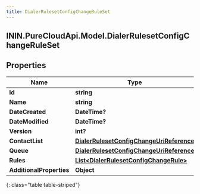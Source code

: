 ```yaml
---
title: DialerRulesetConfigChangeRuleSet
---
```

## ININ.PureCloudApi.Model.DialerRulesetConfigChangeRuleSet

## Properties

|Name | Type | Description | Notes|
|------------ | ------------- | ------------- | -------------|
| **Id** | **string** |  | [optional] |
| **Name** | **string** |  | [optional] |
| **DateCreated** | **DateTime?** |  | [optional] |
| **DateModified** | **DateTime?** |  | [optional] |
| **Version** | **int?** |  | [optional] |
| **ContactList** | [**DialerRulesetConfigChangeUriReference**](DialerRulesetConfigChangeUriReference.html) |  | [optional] |
| **Queue** | [**DialerRulesetConfigChangeUriReference**](DialerRulesetConfigChangeUriReference.html) |  | [optional] |
| **Rules** | [**List&lt;DialerRulesetConfigChangeRule&gt;**](DialerRulesetConfigChangeRule.html) |  | [optional] |
| **AdditionalProperties** | **Object** |  | [optional] |
{: class="table table-striped"}


